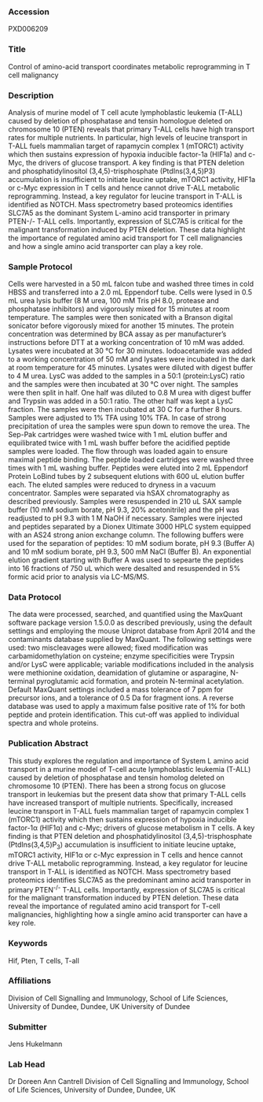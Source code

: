 ### Accession
PXD006209

### Title
Control of amino-acid transport coordinates metabolic reprogramming in T cell malignancy

### Description
Analysis of murine model of T cell acute lymphoblastic leukemia (T-ALL) caused by deletion of phosphatase and tensin homologue deleted on chromosome 10 (PTEN) reveals that primary T-ALL cells have high transport rates for multiple nutrients. In particular, high levels of leucine transport in T-ALL fuels mammalian target of rapamycin complex 1 (mTORC1) activity which then sustains expression of hypoxia inducible factor-1a (HIF1a) and c-Myc, the drivers of glucose transport. A key finding is that PTEN deletion and phosphatidylinositol (3,4,5)-trisphosphate (PtdIns(3,4,5)P3) accumulation is insufficient to initiate leucine uptake, mTORC1 activity, HIF1a or c-Myc expression in T cells and hence cannot drive T-ALL metabolic reprogramming. Instead, a key regulator for leucine transport in T-ALL is identified as NOTCH. Mass spectrometry based proteomics identifies SLC7A5 as the dominant System L-amino acid transporter in primary PTEN-/- T-ALL cells. Importantly, expression of SLC7A5 is critical for the malignant transformation induced by PTEN deletion. These data highlight the importance of regulated amino acid transport for T cell malignancies and how a single amino acid transporter can play a key role.

### Sample Protocol
Cells were harvested in a 50 mL falcon tube and washed three times in cold HBSS and transferred into a 2.0 mL Eppendorf tube. Cells were lysed in 0.5 mL urea lysis buffer (8 M urea, 100 mM Tris pH 8.0, protease and phosphatase inhibitors) and vigorously mixed for 15 minutes at room temperature. The samples were then sonicated with a Branson digital sonicator before vigorously mixed for another 15 minutes. The protein concentration was determined by BCA assay as per manufacturer’s instructions before DTT at a working concentration of 10 mM was added. Lysates were incubated at 30 °C for 30 minutes. Iodoacetamide was added to a working concentration of 50 mM and lysates were incubated in the dark at room temperature for 45 minutes. Lysates were diluted with digest buffer to 4 M urea. LysC was added to the samples in a 50:1 (protein:LysC) ratio and the samples were then incubated at 30 °C over night. The samples were then split in half. One half was diluted to 0.8 M urea with digest buffer and Trypsin was added in a 50:1 ratio. The other half was kept a LysC fraction. The samples were then incubated at 30 C for a further 8 hours. Samples were adjusted to 1% TFA using 10% TFA. In case of strong precipitation of urea the samples were spun down to remove the urea. The Sep-Pak cartridges were washed twice with 1 mL elution buffer and equilibrated twice with 1 mL wash buffer before the acidified peptide samples were loaded. The flow through was loaded again to ensure maximal peptide binding. The peptide loaded cartridges were washed three times with 1 mL washing buffer. Peptides were eluted into 2 mL Eppendorf Protein LoBind tubes by 2 subsequent elutions with 600 uL elution buffer each. The eluted samples were reduced to dryness in a vacuum concentrator. Samples were separated via hSAX chromatography as described previously. Samples were resuspended in 210 uL SAX sample buffer (10 mM sodium borate, pH 9.3, 20% acetonitrile) and the pH was readjusted to pH 9.3 with 1 M NaOH if necessary. Samples were injected and peptides separated by a Dionex Ultimate 3000 HPLC system equipped with an AS24 strong anion exchange column. The following buffers were used for the separation of peptides: 10 mM sodium borate, pH 9.3 (Buffer A) and 10 mM sodium borate, pH 9.3, 500 mM NaCl (Buffer B). An exponential elution gradient starting with Buffer A was used to sepearte the peptides into 16 fractions of 750 uL which were desalted and resuspended in 5% formic acid prior to analysis via LC-MS/MS.

### Data Protocol
The data were processed, searched, and quantified using the MaxQuant software package version 1.5.0.0 as described previously, using the default settings and employing the mouse Uniprot database from April 2014 and the contaminants database supplied by MaxQuant. The following settings were used: two miscleavages were allowed; fixed modification was carbamidomethylation on cysteine; enzyme specificities were Trypsin and/or LysC were applicable; variable modifications included in the analysis were methionine oxidation, deamidation of glutamine or asparagine, N-terminal pyroglutamic acid formation, and protein N-terminal acetylation. Default MaxQuant settings included a mass tolerance of 7 ppm for precursor ions, and a tolerance of 0.5 Da for fragment ions. A reverse database was used to apply a maximum false positive rate of 1% for both peptide and protein identification. This cut-off was applied to individual spectra and whole proteins.

### Publication Abstract
This study explores the regulation and importance of System L amino acid transport in a murine model of T-cell acute lymphoblastic leukemia (T-ALL) caused by deletion of phosphatase and tensin homolog deleted on chromosome 10 (PTEN). There has been a strong focus on glucose transport in leukemias but the present data show that primary T-ALL cells have increased transport of multiple nutrients. Specifically, increased leucine transport in T-ALL fuels mammalian target of rapamycin complex 1 (mTORC1) activity which then sustains expression of hypoxia inducible factor-1&#x3b1; (HIF1&#x3b1;) and c-Myc; drivers of glucose metabolism in T cells. A key finding is that PTEN deletion and phosphatidylinositol (3,4,5)-trisphosphate (PtdIns(3,4,5)P<sub>3</sub>) accumulation is insufficient to initiate leucine uptake, mTORC1 activity, HIF1&#x3b1; or c-Myc expression in T cells and hence cannot drive T-ALL metabolic reprogramming. Instead, a key regulator for leucine transport in T-ALL is identified as NOTCH. Mass spectrometry based proteomics identifies SLC7A5 as the predominant amino acid transporter in primary PTEN<sup>-/-</sup> T-ALL cells. Importantly, expression of SLC7A5 is critical for the malignant transformation induced by PTEN deletion. These data reveal the importance of regulated amino acid transport for T-cell malignancies, highlighting how a single amino acid transporter can have a key role.

### Keywords
Hif, Pten, T cells, T-all

### Affiliations
Division of Cell Signalling and Immunology, School of Life Sciences, University of Dundee, Dundee, UK
University of Dundee

### Submitter
Jens Hukelmann

### Lab Head
Dr Doreen Ann Cantrell
Division of Cell Signalling and Immunology, School of Life Sciences, University of Dundee, Dundee, UK


